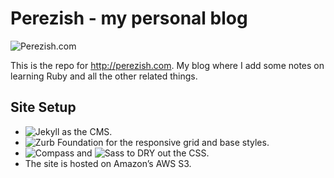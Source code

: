 # Perezish - my personal blog

![Perezish.com](http://perezish.com/images/about-me.png)

This is the repo for http://perezish.com. My blog where I add some notes on learning Ruby and all the other related things.

## Site Setup

* ![Jekyll](http://jekyllrb.com/) as the CMS.
* ![Zurb Foundation](http://foundation.zurb.com/) for the responsive grid and base styles.
* ![Compass](http://compass-style.org/) and ![Sass](http://sass-lang.com/) to DRY out the CSS.
* The site is hosted on Amazon’s AWS S3.
